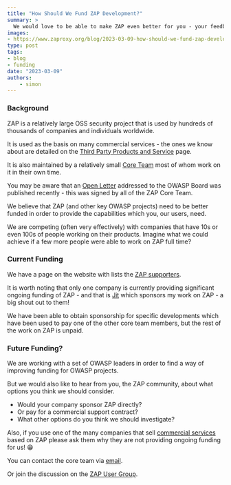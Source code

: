 ```yaml
---
title: "How Should We Fund ZAP Development?"
summary: >
  We would love to be able to make ZAP even better for you - your feedback on how that could be funded would be appreciated!
images:
- https://www.zaproxy.org/blog/2023-03-09-how-should-we-fund-zap-development/images/blog-funding.png
type: post
tags:
- blog
- funding
date: "2023-03-09"
authors: 
    - simon
---
```


### Background

ZAP is a relatively large OSS security project that is used by hundreds of thousands of companies and individuals worldwide.

It is used as the basis on many commercial services - the ones we know about are detailed on the
[Third Party Products and Service](/third-party-services/) page.

It is also maintained by a relatively small [Core Team](/docs/team/) most of whom work on it in their own time.

You may be aware that an [Open Letter](https://owasp-change.github.io/) addressed to the OWASP Board was published recently - this was signed by all of the ZAP Core Team.

We believe that ZAP (and other key OWASP projects) need to be better funded in order to provide the capabilities which you, our users, need.

We are competing (often very effectively) with companies that have 10s or even 100s of people working on their products. 
Imagine what we could achieve if a few more people were able to work on ZAP full time?

### Current Funding

We have a page on the website with lists the [ZAP supporters](/supporters/).

It is worth noting that only one company is currently providing significant ongoing funding of ZAP - and that is [Jit](https://www.jit.io) which sponsors my work on ZAP - a big shout out to them!

We have been able to obtain sponsorship for specific developments which have been used to pay one of the other core team members, but the rest of the work on ZAP is unpaid.

### Future Funding?

We are working with a set of OWASP leaders in order to find a way of improving funding for OWASP projects.

But we would also like to hear from you, the ZAP community, about what options you think we should consider.

* Would your company sponsor ZAP directly?
* Or pay for a commercial support contract?
* What other options do you think we should investigate?

Also, if you use one of the many companies that sell [commercial services](/third-party-services/) based on ZAP
please ask them why they are not providing ongoing funding for us! :grin:

You can contact the core team via [email](mailto:zaproxy-admin@googlegroups.com).

Or join the discussion on the [ZAP User Group](https://groups.google.com/g/zaproxy-users/c/Wf3nbPca6HA/m/3_ulvR4FAwAJ).
